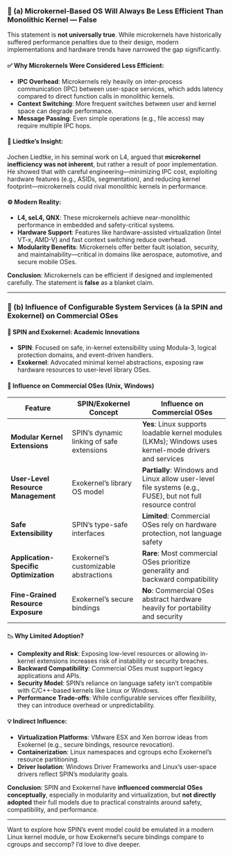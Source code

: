 ### 🧠 (a) Microkernel-Based OS Will Always Be Less Efficient Than Monolithic Kernel — **False**

This statement is **not universally true**. While microkernels have historically suffered performance penalties due to their design, modern implementations and hardware trends have narrowed the gap significantly.

#### ✅ Why Microkernels Were Considered Less Efficient:
- **IPC Overhead**: Microkernels rely heavily on inter-process communication (IPC) between user-space services, which adds latency compared to direct function calls in monolithic kernels.
- **Context Switching**: More frequent switches between user and kernel space can degrade performance.
- **Message Passing**: Even simple operations (e.g., file access) may require multiple IPC hops.

#### 🧠 Liedtke’s Insight:
Jochen Liedtke, in his seminal work on L4, argued that **microkernel inefficiency was not inherent**, but rather a result of poor implementation. He showed that with careful engineering—minimizing IPC cost, exploiting hardware features (e.g., ASIDs, segmentation), and reducing kernel footprint—microkernels could rival monolithic kernels in performance.

#### ⚙️ Modern Reality:
- **L4, seL4, QNX**: These microkernels achieve near-monolithic performance in embedded and safety-critical systems.
- **Hardware Support**: Features like hardware-assisted virtualization (Intel VT-x, AMD-V) and fast context switching reduce overhead.
- **Modularity Benefits**: Microkernels offer better fault isolation, security, and maintainability—critical in domains like aerospace, automotive, and secure mobile OSes.

**Conclusion**: Microkernels can be efficient if designed and implemented carefully. The statement is **false** as a blanket claim.

---

### 🧩 (b) Influence of Configurable System Services (à la SPIN and Exokernel) on Commercial OSes

#### 🧪 SPIN and Exokernel: Academic Innovations
- **SPIN**: Focused on safe, in-kernel extensibility using Modula-3, logical protection domains, and event-driven handlers.
- **Exokernel**: Advocated minimal kernel abstractions, exposing raw hardware resources to user-level library OSes.

#### 🏢 Influence on Commercial OSes (Unix, Windows)

| Feature | SPIN/Exokernel Concept | Influence on Commercial OSes |
|--------|-------------------------|-------------------------------|
| **Modular Kernel Extensions** | SPIN’s dynamic linking of safe extensions | **Yes**: Linux supports loadable kernel modules (LKMs); Windows uses kernel-mode drivers and services |
| **User-Level Resource Management** | Exokernel’s library OS model | **Partially**: Windows and Linux allow user-level file systems (e.g., FUSE), but not full resource control |
| **Safe Extensibility** | SPIN’s type-safe interfaces | **Limited**: Commercial OSes rely on hardware protection, not language safety |
| **Application-Specific Optimization** | Exokernel’s customizable abstractions | **Rare**: Most commercial OSes prioritize generality and backward compatibility |
| **Fine-Grained Resource Exposure** | Exokernel’s secure bindings | **No**: Commercial OSes abstract hardware heavily for portability and security |

#### 📉 Why Limited Adoption?
- **Complexity and Risk**: Exposing low-level resources or allowing in-kernel extensions increases risk of instability or security breaches.
- **Backward Compatibility**: Commercial OSes must support legacy applications and APIs.
- **Security Model**: SPIN’s reliance on language safety isn’t compatible with C/C++-based kernels like Linux or Windows.
- **Performance Trade-offs**: While configurable services offer flexibility, they can introduce overhead or unpredictability.

#### 💡 Indirect Influence:
- **Virtualization Platforms**: VMware ESX and Xen borrow ideas from Exokernel (e.g., secure bindings, resource revocation).
- **Containerization**: Linux namespaces and cgroups echo Exokernel’s resource partitioning.
- **Driver Isolation**: Windows Driver Frameworks and Linux’s user-space drivers reflect SPIN’s modularity goals.

**Conclusion**: SPIN and Exokernel have **influenced commercial OSes conceptually**, especially in modularity and virtualization, but **not directly adopted** their full models due to practical constraints around safety, compatibility, and performance.

---

Want to explore how SPIN’s event model could be emulated in a modern Linux kernel module, or how Exokernel’s secure bindings compare to cgroups and seccomp? I’d love to dive deeper.
